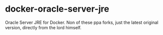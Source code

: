 docker-oracle-server-jre
========================

Oracle Server JRE for Docker. Non of these ppa forks, just the latest original version, directly from the lord himself.
